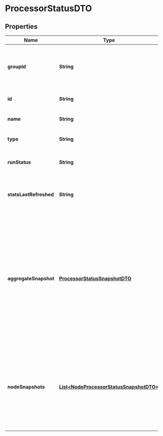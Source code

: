 
# ProcessorStatusDTO

## Properties
Name | Type | Description | Notes
------------ | ------------- | ------------- | -------------
**groupId** | **String** | The unique ID of the process group that the Processor belongs to |  [optional]
**id** | **String** | The unique ID of the Processor |  [optional]
**name** | **String** | The name of the Processor |  [optional]
**type** | **String** | The type of the Processor |  [optional]
**runStatus** | **String** | The run status of the Processor |  [optional]
**statsLastRefreshed** | **String** | The timestamp of when the stats were last refreshed |  [optional]
**aggregateSnapshot** | [**ProcessorStatusSnapshotDTO**](ProcessorStatusSnapshotDTO.md) | A status snapshot that represents the aggregate stats of all nodes in the cluster. If the NiFi instance is a standalone instance, rather than a cluster, this represents the stats of the single instance. |  [optional]
**nodeSnapshots** | [**List&lt;NodeProcessorStatusSnapshotDTO&gt;**](NodeProcessorStatusSnapshotDTO.md) | A status snapshot for each node in the cluster. If the NiFi instance is a standalone instance, rather than a cluster, this may be null. |  [optional]



